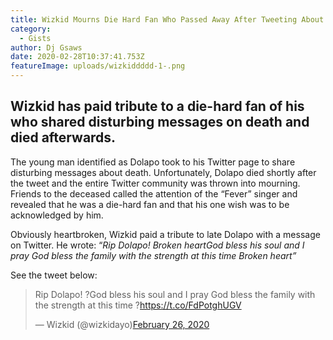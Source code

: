 ```yaml
---
title: Wizkid Mourns Die Hard Fan Who Passed Away After Tweeting About Death
category:
  - Gists
author: Dj Gsaws
date: 2020-02-28T10:37:41.753Z
featureImage: uploads/wizkiddddd-1-.png
---
```



## **Wizkid has paid tribute to a die-hard fan of his who shared disturbing messages on death and died afterwards.**

The young man identified as Dolapo took to his Twitter page to share disturbing messages about death. Unfortunately, Dolapo died shortly after the tweet and the entire Twitter community was thrown into mourning. Friends to the deceased called the attention of the “Fever” singer and revealed that he was a die-hard fan and that his one wish was to be acknowledged by him.

Obviously heartbroken, Wizkid paid a tribute to late Dolapo with a message on Twitter. He wrote: “*Rip Dolapo! Broken heartGod bless his soul and I pray God bless the family with the strength at this time Broken heart”*

See the tweet below:

> Rip Dolapo! ?God bless his soul and I pray God bless the family with the strength at this time ?<https://t.co/FdPotghUGV>
>
> — Wizkid (@wizkidayo)[February 26, 2020](https://twitter.com/wizkidayo/status/1232761198518640640?ref_src=twsrc%5Etfw)
